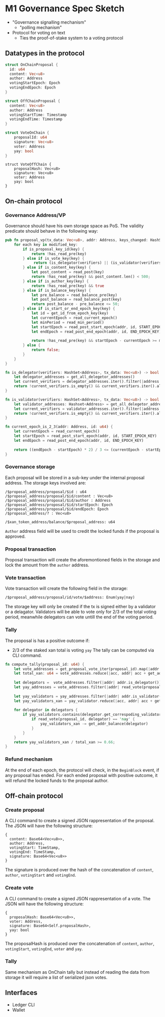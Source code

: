 # M1 Governance Spec Sketch

- "Governance signalling mechanism"
    - "polling mechanism"
- Protocol for voting on text
    - Ties the proof-of-stake system to a voting protocol

## Datatypes in the protocol

```rust
struct OnChainProposal {
  id: u64
  content: Vec<u8>
  author: Address
  votingStartEpoch: Epoch
  votingEndEpoch: Epoch
}
```

```rust
struct OffChainProposal {
  content: Vec<u8>
  author: Address
  votingStartTime: Timestamp 
  votingEndTime: Timestamp
}
```

```rust
struct VoteOnChain {
    proposalId: u64
    signature: Vec<u8>
    voter: Address
    yay: bool
}
```

```rust=
struct VoteOffChain {
    proposalHash: Vec<u8>
    signature: Vec<u8>
    voter: Address
    yay: bool
}
```

## On-chain protocol

### Governance Address/VP
Governance should have his own storage space as PoS. The validity predicate should behave in the following way:


```rust
pub fn proposal_vp(tx_data: Vec<u8>, addr: Address, keys_changed: HashSet<Key>, verifiers: HashSet<Address>) {
    for each key in modified_key:
        if is_proposal_key_id(key) {
            return !has_read_pre(key)
        } else if is_vote_key(key) {
             return (is_delegator(verifiers) || (is_validator(verifiers) && current_epoch_is_2_3(addr, id))) && is_valid_signature(tx_data);
        } else if is_content_key(key) {
            let post_content = read_post(key)
            return !has_read_pre(key) && post_content.len() < 500;
        } else if is_author_key(key) {
            return !has_read_pre(key) && true    
        } else if is_balance_key(key) {
            let pre_balance = read_balance_pre(key)
            let post_balance = read_balance_post(key)
            return post_balance - pre_balance <= 50;
        } else if is_start_or_end_epoch_key(key) {
            let id = get_id_from_epoch_key(key)
            let currentEpoch = read_current_epoch()
            let minPeriod = read_min_period()
            let startEpoch = read_post_start_epoch(addr, id, START_EPOCH_KEY) 
            let endEpoch = read_post_end_epoch(addr, id, END_EPOCH_KEY)
            
            return !has_read_pre(key) && startEpoch - currentEpoch >= minPeriod && (startEpoch - currentEpoch) % minPeriod == 0;
        } else {
            return false;
        }
    }
}

fn is_delegator(verifiers: HashSet<Address>, tx_data: Vec<u8>) -> bool {
    let delegator_addresses = get_all_delegetor_addresses()
    let current_verifiers = delegator_addresses.iter().filter(|address| verifiers.contains(address));
    return !current_verifiers.is_empty() && current_verifiers.iter().all(|addr| verify_tx_sign(tx_data, addr));
}

fn is_validator(verifiers: HashSet<Address>, tx_data: Vec<u8>) -> bool {
    let validator_addresses: Hashset<Address> = get_all_delegetor_addresses()
    let current_verifiers = validator_addresses.iter().filter(|address| verifiers.contains(address));
    return !current_verifiers.is_empty() && current_verifiers.iter().all(|addr| verify_tx_sign(tx_data, addr));
}

fn current_epoch_is_2_3(addr: Address, id: u64) {
    let currentEpoch = read_current_epoch()
    let startEpoch = read_post_start_epoch(addr, id, START_EPOCH_KEY) 
    let endEpoch = read_post_end_epoch(addr, id, END_EPOCH_KEY)
    
    return ((endEpoch - startEpoch) * 2) / 3 <= (currentEpoch - startEpoch);
}

```

### Governance storage
Each proposal will be stored in a sub-key under the internal proposal address. The storage keys involved are:
```
/$proposal_address/proposal/$id : u64
/$proposal_address/proposal/$id/content : Vec<u8>
/$proposal_address/proposal/$id/author : Address
/$proposal_address/proposal/$id/startEpoch: Epoch
/$proposal_address/proposal/$id/endEpoch: Epoch
/$proposal_address/? : Vec<u8> 

/$xan_token_address/balance/$proposal_address: u64
```

`Author` address field will be used to credit the locked funds if the proposal is approved.


### Proposal transaction

Proposal transaction will create the aforemontioned fields in the storage and lock the amount from the `author` address.

### Vote transaction

Vote transaction will create the following field in the storage:
```
/$proposal_address/proposal/id/vote/$address: Enum(yay|nay)
```

The storage key will only be created if the tx is signed either by a validator or a delagator. 
Validators will be able to vote only for 2/3 of the total voting period, meanwhile delegators can vote untill the end of the voting period.

### Tally
The proposal is has a positive outcome if:
- 2/3 of the staked xan total is voting `yay`
The tally can be computed via CLI command.

```rust
fn compute_tally(proposal_id: u64) {
    let vote_addresses = get_proposal_vote_iter(proposal_id).map(|addr| addr)
    let total_xan: u64 = vote_addresses.reduce(|acc, addr| acc + get_addr_balance(addr), 0)
    
    let delegators =  vote_addresses.filter(|addr| addr.is_delegator())
    let yay_addresses = vote_addresses.filter(|addr| read_vote(proposal_id, addr) == 'yay')
    
    let yay_validators = yay_addresses.filter(|addr| addr.is_validator())
    let yay_validators_xan = yay_validator.reduce(|acc, addr| acc + get_addr_balance(addr), 0)
    
    for delegator in delegators {
        if yay_validators.contains(delegator.get_correspoding_validator()) {
            if read_vote(proposal_id, delegator) == 'nay' {
                yay_validators_xan -= get_addr_balance(delegator)
            }
        }
    }
    return yay_validators_xan / total_xan >= 0.66;
}
```

### Refund mechanism
At the end of each epoch, the protocol will check, in the `BeginBlock` event, if any proposal has ended. For each ended proposal with positive outcome, it will refund the locked funds to the proposal author.

## Off-chain protocol

### Create proposal
A CLI command to create a signed JSON rappresentation of the proposal. The JSON will have the following structure:
```
{
  content: Base64<Vec<u8>>,
  author: Address,
  votingStart: TimeStamp,
  votingEnd: TimeStamp,
  signature: Base64<Vec<u8>>
}
```

The signature is produced over the hash of the concatenation of `content`, `author`, `votingStart` and `votingEnd`.

### Create vote

A CLI command to create a signed JSON rappresentation of a vote. The JSON will have the following structure:
```
{
  proposalHash: Base64<Vec<u8>>,
  voter: Address,
  signature: Base64<Self.proposalHash>,
  yay: bool
}
```

The proposalHash is produced over the concatenation of `content`, `author`, `votingStart`, `votingEnd`, `voter` and `yay`.

### Tally
Same mechanism as OnChain tally but instead of reading the data from storage it will require a list of serialized json votes.

## Interfaces

- Ledger CLI
- Wallet

